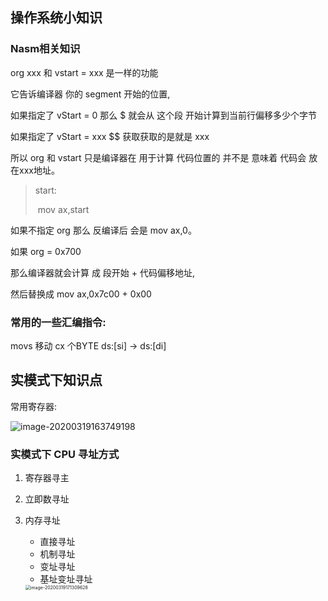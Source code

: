 ## 操作系统小知识



### Nasm相关知识

org xxx 和  vstart = xxx 是一样的功能

它告诉编译器 你的 segment 开始的位置,

如果指定了 vStart = 0 那么 $ 就会从 这个段 开始计算到当前行偏移多少个字节

如果指定了 vStart = xxx  $$ 获取获取的是就是 xxx

所以 org 和 vstart 只是编译器在 用于计算 代码位置的 并不是 意味着 代码会 放在xxx地址。

> start:
>
> ​		mov ax,start

如果不指定 org 那么 反编译后 会是 mov ax,0。

如果 org = 0x700

那么编译器就会计算 成 段开始 + 代码偏移地址,

然后替换成 mov ax,0x7c00 + 0x00

### 常用的一些汇编指令:

movs   移动 cx 个BYTE  ds:[si]  -> ds:[di]







## 实模式下知识点





常用寄存器:

![image-20200319163749198](/Users/qiao/Desktop/oscode/常用寄存器说明.png)



### 实模式下 CPU 寻址方式



1. 寄存器寻主 

2. 立即数寻址

3. 内存寻址

   - 直接寻址
   - 机制寻址
   - 变址寻址
   - 基址变址寻址

   <img src="/Users/qiao/Library/Application Support/typora-user-images/image-20200319171309628.png" alt="image-20200319171309628" style="zoom:50%;" />

